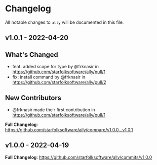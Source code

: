 # Changelog

All notable changes to `ally` will be documented in this file.

## v1.0.1 - 2022-04-20

## What's Changed

- feat: added scope for type by @frknasir in https://github.com/starfolksoftware/ally/pull/1
- fix: install command by @frknasir in https://github.com/starfolksoftware/ally/pull/2

## New Contributors

- @frknasir made their first contribution in https://github.com/starfolksoftware/ally/pull/1

**Full Changelog**: https://github.com/starfolksoftware/ally/compare/v1.0.0...v1.0.1

## v1.0.0 - 2022-04-19

**Full Changelog**: https://github.com/starfolksoftware/ally/commits/v1.0.0
